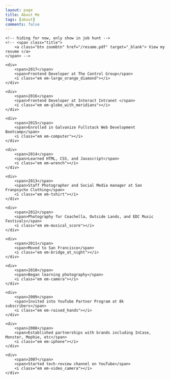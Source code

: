 ```yaml
---
layout: page
title: About Me
tags: [about]
comments: false
---
```

<div id="emoji-biography">
	
	<!-- hiding for now, only show in job hunt -->
	<!-- <span class="title">
		<a class="btn zoombtn" href="/resume.pdf" target="_blank"> View my resume </a>
	</span> -->

	<div>
		<span>2017</span>
		<span>Frontend Developer at The Control Group</span>
		<i class="em em-large_orange_diamond"></i>
	</div>

	<div>
		<span>2016</span>
		<span>Frontend Developer at Interact Intranet </span>
		<i class="em em-globe_with_meridians"></i>
	</div>

	<div>
		<span>2015</span>
		<span>Enrolled in Galvanize Fullstack Web Development Bootcamp</span>
		<i class="em em-computer"></i>
	</div>

	<div>
		<span>2014</span>
		<span>Learned HTML, CSS, and Javascript</span>
		<i class="em em-wrench"></i>
	</div>

	<div>
		<span>2013</span>
		<span>Staff Photographer and Social Media manager at San Franpsycho Clothing</span>
		<i class="em em-tshirt"></i>
	</div>

	<div>
		<span>2012</span>
		<span>Photography for Coachella, Outside Lands, and EDC Music Festivals</span>
		<i class="em em-musical_score"></i>
	</div>

	<div>
		<span>2011</span>
		<span>Moved to San Francisco</span>
		<i class="em em-bridge_at_night"></i>
	</div>

	<div>
		<span>2010</span>
		<span>Began learning photography</span>
		<i class="em em-camera"></i>
	</div>
	
	<div>
		<span>2009</span>
		<span>Invited into YouTube Partner Program at 8k subscribers</span>
		<i class="em em-raised_hands"></i>
	</div>

	<div>
		<span>2008</span>
		<span>Established partnerships with brands including InCase, Monster, Mophie, etc</span>
		<i class="em em-iphone"></i>
	</div>
	
	<div>
		<span>2007</span>
		<span>Started tech-review channel on YouTube</span>
		<i class="em em-video_camera"></i>
	</div>
</div>